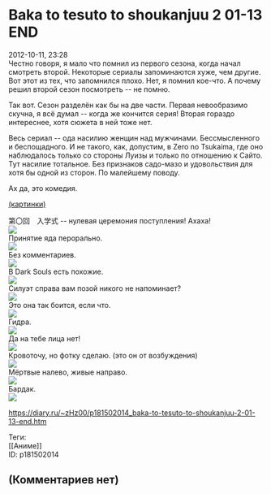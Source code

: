Baka to tesuto to shoukanjuu 2 01-13 END
========================================

  
2012-10-11, 23:28  
 Честно говоря, я мало что помнил из первого сезона, когда начал смотреть второй. Некоторые сериалы запоминаются хуже, чем другие. Вот этот из тех, что запомнился плохо. Нет, я помнил кое-что. А почему решил второй сезон посмотреть -- не помню.   
   
 Так вот. Сезон разделён как бы на две части. Первая невообразимо скучна, я всё думал -- когда же кончится серия! Вторая гораздо интереснее, хотя сюжета в ней тоже нет.   
   
 Весь сериал -- ода насилию женщин над мужчинами. Бессмысленного и беспощадного. И не такого, как, допустим, в Zero no Tsukaima, где оно наблюдалось только со стороны Луизы и только по отношению к Сайто. Тут насилие тотальное. Без признаков садо-мазо и удовольствия для хотя бы одной из сторон. По малейшему поводу.   
   
 Ах да, это комедия.   
   
  [(картинки)](https://zHz00.diary.ru/p181502014.htm?index=1#linkmore181502014m1)      
    
 第〇回　入学式 -- нулевая церемония поступления! Ахаха!   
  [![](pics/8e5397c5baa9t.jpg)](http://s017.radikal.ru/i433/1210/d7/8e5397c5baa9.png)    
 Принятие яда перорально.   
  [![](pics/209d4819e890t.jpg)](http://s42.radikal.ru/i097/1210/b7/209d4819e890.png)    
 Без комментариев.   
  [![](pics/30d9d91bb912t.jpg)](http://s017.radikal.ru/i424/1210/8c/30d9d91bb912.png)    
 В Dark Souls есть похожие.   
  [![](pics/65400cbe1637t.jpg)](http://s003.radikal.ru/i204/1210/6d/65400cbe1637.png)    
 Силуэт справа вам позой никого не напоминает?   
  [![](pics/73fcbd5c1097t.jpg)](http://s002.radikal.ru/i197/1210/c6/73fcbd5c1097.png)    
 Это она так боится, если что.   
  [![](pics/0a4edd153f6bt.jpg)](http://s13.radikal.ru/i186/1210/79/0a4edd153f6b.png)    
 Гидра.   
  [![](pics/ed621c58bad3t.jpg)](http://i069.radikal.ru/1210/08/ed621c58bad3.png)    
 Да на тебе лица нет!   
  [![](pics/6e592d201715t.jpg)](http://s019.radikal.ru/i626/1210/eb/6e592d201715.png)    
 Кровоточу, но фотку сделаю. (это он от возбуждения)   
  [![](pics/f0123d7e7395t.jpg)](https://c.radikal.ru/c29/2201/68/f0123d7e7395.png)    
 Мёртвые налево, живые направо.   
  [![](pics/86b72834034f45a74fd6067713950685.jpeg)](http://fastpic.ru/view/44/2012/1011/86b72834034f45a74fd6067713950685.png.html)    
 Бардак.   
  [![](pics/0b8ddf317ab2t.jpg)](http://radikal.ru/fp/z3fu6tf88qqmu)    
   
      
  
<https://diary.ru/~zHz00/p181502014_baka-to-tesuto-to-shoukanjuu-2-01-13-end.htm>  
  
Теги:  
[[Аниме]]  
ID: p181502014  


(Комментариев нет)
------------------